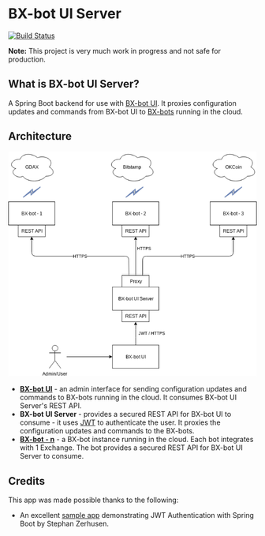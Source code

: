 # BX-bot UI Server

[![Build Status](https://travis-ci.org/gazbert/bxbot-ui-server.svg?branch=master)](https://travis-ci.org/gazbert/bxbot-ui-server)

**Note:** This project is very much work in progress and not safe for production.

## What is BX-bot UI Server?
A Spring Boot backend for use with [BX-bot UI](https://github.com/gazbert/bxbot-ui.git). 
It proxies configuration updates and commands from BX-bot UI to [BX-bots](https://github.com/gazbert/bxbot.git) running in the cloud. 

## Architecture
![bxbot-ui-server-architecture.png](./docs/bxbot-ui-server-architecture.png)

- **[BX-bot UI](https://github.com/gazbert/bxbot-ui.git)** - an admin interface for sending configuration updates and 
  commands to BX-bots running in the cloud. It consumes BX-bot UI Server's REST API.
- **BX-bot UI Server** - provides a secured REST API for BX-bot UI to consume - it uses [JWT](https://jwt.io/) to
  authenticate the user. It proxies the configuration updates and commands to the BX-bots.  
- **[BX-bot - n](https://github.com/gazbert/bxbot.git)** - a BX-bot instance running in the cloud. 
  Each bot integrates with 1 Exchange. The bot provides a secured REST API for BX-bot UI Server to consume.

## Credits
This app was made possible thanks to the following:

* An excellent [sample app](https://github.com/szerhusenBC/jwt-spring-security-demo)
  demonstrating JWT Authentication with Spring Boot by Stephan Zerhusen.       
